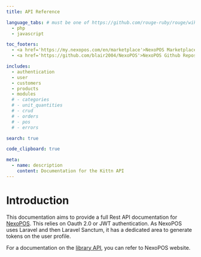 ```yaml
---
title: API Reference

language_tabs: # must be one of https://github.com/rouge-ruby/rouge/wiki/List-of-supported-languages-and-lexers
  - php
  - javascript

toc_footers:
  - <a href='https://my.nexopos.com/en/marketplace'>NexoPOS Marketplace</a>
  - <a href='https://github.com/blair2004/NexoPOS'>NexoPOS Github Repository</a>

includes:
  - authentication
  - user
  - customers
  - products
  - modules
  # - categories
  # - unit_quantities
  # - crud
  # - orders
  # - pos
  # - errors

search: true

code_clipboard: true

meta:
  - name: description
    content: Documentation for the Kittn API
---
```


# Introduction

This documentation aims to provide a full Rest API documentation for [NexoPOS](https://github.com/blair2004/NexoPOS). This relies on Oauth 2.0 or JWT authentication. As NexoPOS uses Laravel and then Laravel Sanctum, it has a dedicated area to generate tokens on the user profile.

For a documentation on the [library API](https://my.nexopos.com/en/documentation), you can refer to NexoPOS website.
